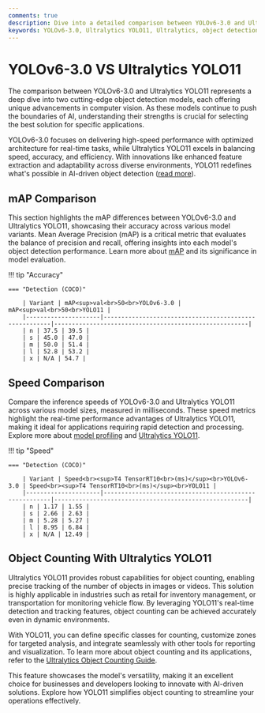 ```yaml
---
comments: true
description: Dive into a detailed comparison between YOLOv6-3.0 and Ultralytics YOLO11 to explore their advancements in object detection, real-time AI applications, and performance on edge AI and computer vision tasks. Discover which model excels in accuracy, speed, and efficiency for your use case.
keywords: YOLOv6-3.0, Ultralytics YOLO11, Ultralytics, object detection, real-time AI, edge AI, computer vision, model comparison
---
```


# YOLOv6-3.0 VS Ultralytics YOLO11

The comparison between YOLOv6-3.0 and Ultralytics YOLO11 represents a deep dive into two cutting-edge object detection models, each offering unique advancements in computer vision. As these models continue to push the boundaries of AI, understanding their strengths is crucial for selecting the best solution for specific applications.

YOLOv6-3.0 focuses on delivering high-speed performance with optimized architecture for real-time tasks, while Ultralytics YOLO11 excels in balancing speed, accuracy, and efficiency. With innovations like enhanced feature extraction and adaptability across diverse environments, YOLO11 redefines what's possible in AI-driven object detection ([read more](https://www.ultralytics.com/blog/ultralytics-yolo11-has-arrived-redefine-whats-possible-in-ai)).

## mAP Comparison

This section highlights the mAP differences between YOLOv6-3.0 and Ultralytics YOLO11, showcasing their accuracy across various model variants. Mean Average Precision (mAP) is a critical metric that evaluates the balance of precision and recall, offering insights into each model's object detection performance. Learn more about [mAP](https://www.ultralytics.com/glossary/mean-average-precision-map) and its significance in model evaluation.

!!! tip "Accuracy"

    === "Detection (COCO)"

    	| Variant | mAP<sup>val<br>50<br>YOLOv6-3.0 | mAP<sup>val<br>50<br>YOLO11 |
    	|---------------------|-------------------------------------------------------|-------------------------------------------------------|
    	| n | 37.5 | 39.5 |
    	| s | 45.0 | 47.0 |
    	| m | 50.0 | 51.4 |
    	| l | 52.8 | 53.2 |
    	| x | N/A | 54.7 |


## Speed Comparison

Compare the inference speeds of YOLOv6-3.0 and Ultralytics YOLO11 across various model sizes, measured in milliseconds. These speed metrics highlight the real-time performance advantages of Ultralytics YOLO11, making it ideal for applications requiring rapid detection and processing. Explore more about [model profiling](https://docs.ultralytics.com/reference/utils/benchmarks/) and [Ultralytics YOLO11](https://www.ultralytics.com/blog/ultralytics-yolo11-has-arrived-redefine-whats-possible-in-ai).

!!! tip "Speed"

    === "Detection (COCO)"

    	| Variant | Speed<br><sup>T4 TensorRT10<br>(ms)</sup><br>YOLOv6-3.0 | Speed<br><sup>T4 TensorRT10<br>(ms)</sup><br>YOLO11 |
    	|---------------------|-------------------------------------------------------|-------------------------------------------------------|
    	| n | 1.17 | 1.55 |
    	| s | 2.66 | 2.63 |
    	| m | 5.28 | 5.27 |
    	| l | 8.95 | 6.84 |
    	| x | N/A | 12.49 |

## Object Counting With Ultralytics YOLO11

Ultralytics YOLO11 provides robust capabilities for object counting, enabling precise tracking of the number of objects in images or videos. This solution is highly applicable in industries such as retail for inventory management, or transportation for monitoring vehicle flow. By leveraging YOLO11's real-time detection and tracking features, object counting can be achieved accurately even in dynamic environments.

With YOLO11, you can define specific classes for counting, customize zones for targeted analysis, and integrate seamlessly with other tools for reporting and visualization. To learn more about object counting and its applications, refer to the [Ultralytics Object Counting Guide](https://docs.ultralytics.com/guides/object-counting/).

This feature showcases the model's versatility, making it an excellent choice for businesses and developers looking to innovate with AI-driven solutions. Explore how YOLO11 simplifies object counting to streamline your operations effectively.
